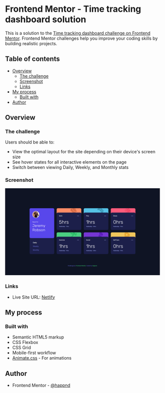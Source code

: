 # Frontend Mentor - Time tracking dashboard solution

This is a solution to the [Time tracking dashboard challenge on Frontend Mentor](https://www.frontendmentor.io/challenges/time-tracking-dashboard-UIQ7167Jw). Frontend Mentor challenges help you improve your coding skills by building realistic projects.

## Table of contents

- [Overview](#overview)
  - [The challenge](#the-challenge)
  - [Screenshot](#screenshot)
  - [Links](#links)
- [My process](#my-process)
  - [Built with](#built-with)
- [Author](#author)

## Overview

### The challenge

Users should be able to:

- View the optimal layout for the site depending on their device's screen size
- See hover states for all interactive elements on the page
- Switch between viewing Daily, Weekly, and Monthly stats

### Screenshot

![](images/dashboard.png)

### Links

- Live Site URL: [Netlify](https://timetracking-dasboard.netlify.app)

## My process

### Built with

- Semantic HTML5 markup
- CSS Flexbox
- CSS Grid
- Mobile-first workflow
- [Animate.css](https://animate.style) - For animations

## Author

- Frontend Mentor - [@happnd](https://www.frontendmentor.io/profile/happnd)
